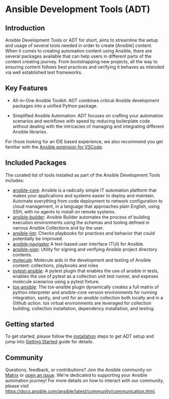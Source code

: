 # Ansible Development Tools (ADT)

## Introduction

Ansible Development Tools or ADT for short, aims to streamline the setup and usage of several tools needed in order to create [Ansible] content.
When it comes to creating automation content using Ansible, there are several packages available that can help users in different parts of the content creating journey. From bootstrapping new projects, all the way to ensuring content follows best practices and verifying it behaves as intended via well established test frameworks.

## Key Features

- All-in-One Ansible Toolkit: ADT combines critical Ansible development packages into a unified Python package.

- Simplified Ansible Automation: ADT focuses on crafting your automation scenarios and workflows with speed by reducing boilerplate code without
  dealing with the intricacies of managing and integrating different Ansible libraries.

For those looking for an IDE based experience, we also recommend you get familiar with the [Ansible extension for VSCode](https://marketplace.visualstudio.com/items?itemName=redhat.ansible).

## Included Packages

The curated list of tools installed as part of the Ansible Development Tools includes:

- [ansible-core](https://github.com/ansible/ansible): Ansible is a radically simple IT automation platform that makes your applications and systems easier to deploy and maintain. Automate everything from code deployment to network configuration to cloud management, in a language that approaches plain English, using SSH, with no agents to install on remote systems.
- [ansible-builder](https://github.com/ansible/ansible-builder): Ansible Builder automates the process of building execution environments using the schemas and tooling defined in various Ansible Collections and by the user.
- [ansible-lint](https://github.com/ansible/ansible-lint): Checks playbooks for practices and behavior that could potentially be improved.
- [ansible-navigator](https://github.com/ansible/ansible-navigator) A text-based user interface (TUI) for Ansible.
- [ansible-sign](https://github.com/ansible/ansible-sign): Utility for signing and verifying Ansible project directory contents.
- [molecule](https://github.com/ansible/molecule): Molecule aids in the development and testing of Ansible content: collections, playbooks and roles
- [pytest-ansible](https://github.com/ansible/pytest-ansible): A pytest plugin that enables the use of ansible in tests, enables the use of pytest as a collection unit test runner, and exposes molecule scenarios using a pytest fixture.
- [tox-ansible](https://github.com/ansible/tox-ansible): The tox-ansible plugin dynamically creates a full matrix of python interpreter and ansible-core version environments for running integration, sanity, and unit for an ansible collection both locally and in a Github action. tox virtual environments are leveraged for collection building, collection installation, dependency installation, and testing.

## Getting started

To get started, please follow the [installation](installation.md) steps to get ADT setup and jump into [Getting Started](getting_started.md) guide for details.

## Community

Questions, feedback, or contributions? Join the Ansible community on [Matrix](https://matrix.to/#/#devtools:ansible.com) or [open an issue](https://github.com/ansible/ansible-dev-tools/issues/new). We're dedicated to supporting your Ansible automation journey! For more details on how to interact with our community, please visit https://docs.ansible.com/ansible/latest/community/communication.html.
